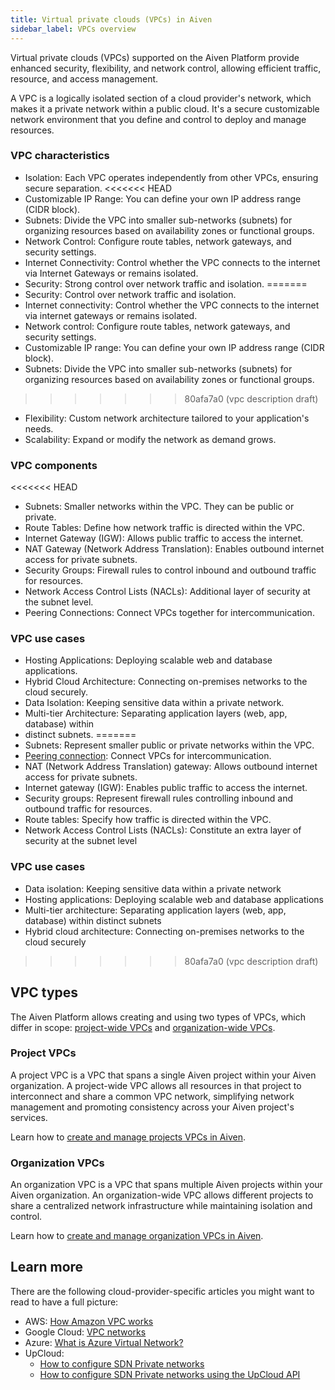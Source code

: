 ```yaml
---
title: Virtual private clouds (VPCs) in Aiven
sidebar_label: VPCs overview
---
```


Virtual private clouds (VPCs) supported on the Aiven Platform provide enhanced security, flexibility, and network control, allowing efficient traffic, resource, and access management.

A VPC is a logically isolated section of a cloud provider's network, which makes it a
private network within a public cloud. It's a secure customizable network environment that
you define and control to deploy and manage resources.

### VPC characteristics

- Isolation: Each VPC operates independently from other VPCs, ensuring secure separation.
<<<<<<< HEAD
- Customizable IP Range: You can define your own IP address range (CIDR block).
- Subnets: Divide the VPC into smaller sub-networks (subnets) for organizing resources
  based on availability zones or functional groups.
- Network Control: Configure route tables, network gateways, and security settings.
- Internet Connectivity: Control whether the VPC connects to the internet via Internet
  Gateways or remains isolated.
- Security: Strong control over network traffic and isolation.
=======
- Security: Control over network traffic and isolation.
- Internet connectivity: Control whether the VPC connects to the internet via internet
  gateways or remains isolated.
- Network control: Configure route tables, network gateways, and security settings.
- Customizable IP range: You can define your own IP address range (CIDR block).
- Subnets: Divide the VPC into smaller sub-networks (subnets) for organizing resources
  based on availability zones or functional groups.
>>>>>>> 80afa7a0 (vpc description draft)
- Flexibility: Custom network architecture tailored to your application's needs.
- Scalability: Expand or modify the network as demand grows.

### VPC components

<<<<<<< HEAD
- Subnets: Smaller networks within the VPC. They can be public or private.
- Route Tables: Define how network traffic is directed within the VPC.
- Internet Gateway (IGW): Allows public traffic to access the internet.
- NAT Gateway (Network Address Translation): Enables outbound internet access for private
  subnets.
- Security Groups: Firewall rules to control inbound and outbound traffic for resources.
- Network Access Control Lists (NACLs): Additional layer of security at the subnet level.
- Peering Connections: Connect VPCs together for intercommunication.

### VPC use cases

- Hosting Applications: Deploying scalable web and database applications.
- Hybrid Cloud Architecture: Connecting on-premises networks to the cloud securely.
- Data Isolation: Keeping sensitive data within a private network.
- Multi-tier Architecture: Separating application layers (web, app, database) within
- distinct subnets.
=======
- Subnets: Represent smaller public or private networks within the VPC.
- [Peering connection]((/doc/platform/concepts/vpc-peering)): Connect VPCs for
  intercommunication.
- NAT (Network Address Translation) gateway: Allows outbound internet access for private
  subnets.
- Internet gateway (IGW): Enables public traffic to access the internet.
- Security groups: Represent firewall rules controlling inbound and outbound traffic for
  resources.
- Route tables: Specify how traffic is directed within the VPC.
- Network Access Control Lists (NACLs): Constitute an extra layer of security at the subnet
  level

### VPC use cases

- Data isolation: Keeping sensitive data within a private network
- Hosting applications: Deploying scalable web and database applications
- Multi-tier architecture: Separating application layers (web, app, database) within
  distinct subnets
- Hybrid cloud architecture: Connecting on-premises networks to the cloud securely
>>>>>>> 80afa7a0 (vpc description draft)

## VPC types

The Aiven Platform allows creating and using two types of VPCs, which differ in scope:
[project-wide VPCs](/docs/platform/concepts/vpcs#project-vpcs) and
[organization-wide VPCs](/docs/platform/concepts/vpcs#organization-vpcs).

### Project VPCs

A project VPC is a VPC that spans a single Aiven project within your Aiven organization.
A project-wide VPC allows all resources in that project to interconnect and share a common
VPC network, simplifying network management and promoting consistency across your Aiven
project's services.

Learn how to
[create and manage projects VPCs in Aiven](/docs/platform/howto/manage-project-vpc).

### Organization VPCs

An organization VPC is a VPC that spans multiple Aiven projects within your Aiven
organization. An organization-wide VPC allows different projects to share a centralized
network infrastructure while maintaining isolation and control.

Learn how to
[create and manage organization VPCs in Aiven](/docs/platform/howto/manage-project-vpc).

## Learn more

There are the following cloud-provider-specific articles you might want to read to have a
full picture:

- AWS: [How Amazon VPC works](https://docs.aws.amazon.com/vpc/latest/userguide/how-it-works.html])
- Google Cloud: [VPC networks](https://cloud.google.com/vpc/docs/vpc)
- Azure: [What is Azure Virtual Network?](https://learn.microsoft.com/en-us/azure/virtual-network/virtual-networks-overview)
- UpCloud:
  - [How to configure SDN Private networks](https://upcloud.com/docs/guides/configure-sdn-private-networks/)
  - [How to configure SDN Private networks using the UpCloud API](https://upcloud.com/docs/guides/configure-sdn-private-networks-upcloud-api/)
